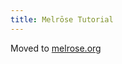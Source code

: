 ```yaml
---
title: Melrōse Tutorial
---
```


Moved to [melrose.org](http://melrōse.org/tutorial/basic/01-note/) 